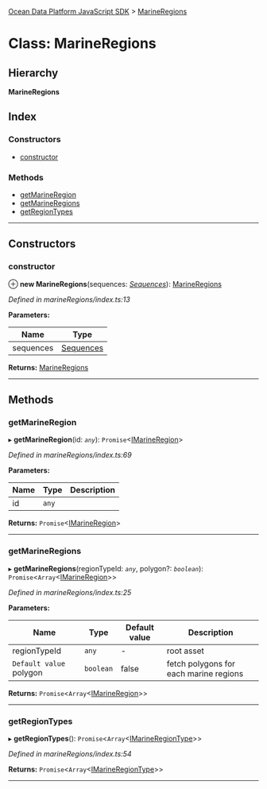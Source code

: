 [Ocean Data Platform JavaScript SDK](../README.md) > [MarineRegions](../classes/marineregions.md)

# Class: MarineRegions

## Hierarchy

**MarineRegions**

## Index

### Constructors

* [constructor](marineregions.md#constructor)

### Methods

* [getMarineRegion](marineregions.md#getmarineregion)
* [getMarineRegions](marineregions.md#getmarineregions)
* [getRegionTypes](marineregions.md#getregiontypes)

---

## Constructors

<a id="constructor"></a>

###  constructor

⊕ **new MarineRegions**(sequences: *[Sequences](sequences.md)*): [MarineRegions](marineregions.md)

*Defined in marineRegions/index.ts:13*

**Parameters:**

| Name | Type |
| ------ | ------ |
| sequences | [Sequences](sequences.md) |

**Returns:** [MarineRegions](marineregions.md)

___

## Methods

<a id="getmarineregion"></a>

###  getMarineRegion

▸ **getMarineRegion**(id: *`any`*): `Promise`<[IMarineRegion](../interfaces/imarineregion.md)>

*Defined in marineRegions/index.ts:69*

**Parameters:**

| Name | Type | Description |
| ------ | ------ | ------ |
| id | `any` |   |

**Returns:** `Promise`<[IMarineRegion](../interfaces/imarineregion.md)>

___
<a id="getmarineregions"></a>

###  getMarineRegions

▸ **getMarineRegions**(regionTypeId: *`any`*, polygon?: *`boolean`*): `Promise`<`Array`<[IMarineRegion](../interfaces/imarineregion.md)>>

*Defined in marineRegions/index.ts:25*

**Parameters:**

| Name | Type | Default value | Description |
| ------ | ------ | ------ | ------ |
| regionTypeId | `any` | - |  root asset |
| `Default value` polygon | `boolean` | false |  fetch polygons for each marine regions |

**Returns:** `Promise`<`Array`<[IMarineRegion](../interfaces/imarineregion.md)>>

___
<a id="getregiontypes"></a>

###  getRegionTypes

▸ **getRegionTypes**(): `Promise`<`Array`<[IMarineRegionType](../interfaces/imarineregiontype.md)>>

*Defined in marineRegions/index.ts:54*

**Returns:** `Promise`<`Array`<[IMarineRegionType](../interfaces/imarineregiontype.md)>>

___

